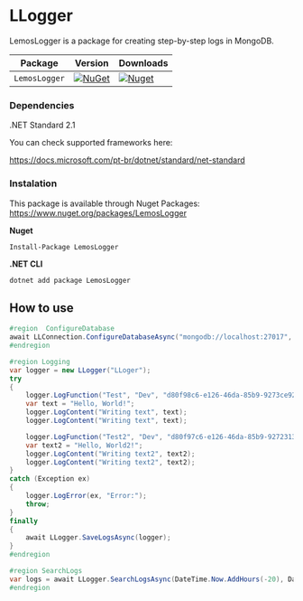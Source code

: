 # LLogger

LemosLogger is a package for creating step-by-step logs in MongoDB.

| Package |  Version | Downloads |
| ------- | ----- | ----- |
| `LemosLogger` | [![NuGet](https://img.shields.io/nuget/v/LemosLogger.svg)](https://nuget.org/packages/LemosLogger) | [![Nuget](https://img.shields.io/nuget/dt/LemosLogger.svg)](https://nuget.org/packages/LemosLogger) |

### Dependencies
.NET Standard 2.1

You can check supported frameworks here:

https://docs.microsoft.com/pt-br/dotnet/standard/net-standard

### Instalation
This package is available through Nuget Packages: https://www.nuget.org/packages/LemosLogger

**Nuget**
```
Install-Package LemosLogger
```

**.NET CLI**
```
dotnet add package LemosLogger
```

## How to use
```csharp
#region  ConfigureDatabase
await LLConnection.ConfigureDatabaseAsync("mongodb://localhost:27017", "Sample");
#endregion

#region Logging
var logger = new LLogger("LLoger");
try
{
    logger.LogFunction("Test", "Dev", "d80f98c6-e126-46da-85b9-9273ce92a098", "Write in console text");
    var text = "Hello, World!";
    logger.LogContent("Writing text", text);
    logger.LogContent("Writing text", text);

    logger.LogFunction("Test2", "Dev", "d80f97c6-e126-46da-85b9-927231392a098", "Write in console text2");
    var text2 = "Hello, World2!";
    logger.LogContent("Writing text2", text2);
    logger.LogContent("Writing text2", text2);
}
catch (Exception ex)
{
    logger.LogError(ex, "Error:");
    throw;
}
finally
{
    await LLogger.SaveLogsAsync(logger);
}
#endregion

#region SearchLogs
var logs = await LLogger.SearchLogsAsync(DateTime.Now.AddHours(-20), DateTime.Now, projectName: "LLoger");
#endregion
```
